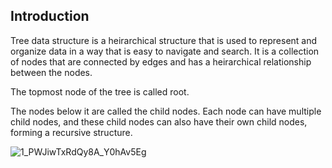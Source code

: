 ## Introduction
Tree data structure is a heirarchical structure that is used to represent and 
organize data in a way that is easy to navigate and search. It is a collection 
of nodes that are connected by edges and has a heirarchical relationship 
between the nodes.

The topmost node of the tree is called root.

The nodes below it are called the child nodes. Each node can have multiple 
child nodes, and these child nodes can also have their own child nodes, 
forming a recursive structure.

![1_PWJiwTxRdQy8A_Y0hAv5Eg](https://github.com/user-attachments/assets/a287a3d9-0390-4d4c-a97b-a22764fa8797)
